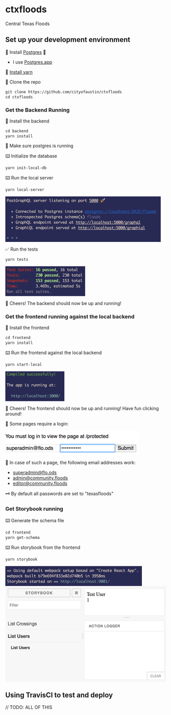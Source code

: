 # ctxfloods
Central Texas Floods

## Set up your development environment
💾 Install [Postgres](https://www.postgresql.org/) 🐘
  *  I use [Postgres.app](http://postgresapp.com/)

💾 [Install yarn](https://yarnpkg.com/en/docs/install) 

👯 Clone the repo
```
git clone https://github.com/cityofaustin/ctxfloods
cd ctxfloods
```
### Get the Backend Running
💾 Install the backend
```
cd backend
yarn install
```
🐘  Make sure postgres is running

⌨️ Initialize the database
```
yarn init-local-db
```

⌨️ Run the local server
```
yarn local-server
```
<img src="/README/localserverrunning.png" align="middle" height="142" >

✅ Run the tests
```
yarn tests
```
<img src="/README/backendtestspassed.png" align="middle" height="93" >

🍻 Cheers! The backend should now be up and running!
### Get the frontend running against the local backend
💾 Install the frontend
```
cd frontend
yarn install
```
⌨️ Run the frontend against the local backend
```
yarn start-local
```
<img src="/README/localfrontendrunning.png" align="middle" height="93" >

🥂 Cheers! The frontend should now be up and running! Have fun clicking around!

🔑 Some pages require a login:

<img src="/README/logintofrontend.png" align="middle" height="76" >

📧 In case of such a page, the following email addresses work:
* superadmin@flo.ods
* admin@community.floods
* editor@community.floods

 🗝 By default all passwords are set to "texasfloods"

### Get Storybook running
⌨️ Generate the schema file
```
cd frontend
yarn get-schema
```

⌨️ Run storybook from the frontend
```
yarn storybook
```
<img src="/README/storybookrunning.png" align="middle" height="62" >
<img src="/README/storybookscreeny.png" align="middle" height="299" >

## Using TravisCI to test and deploy
// TODO: ALL OF THIS
